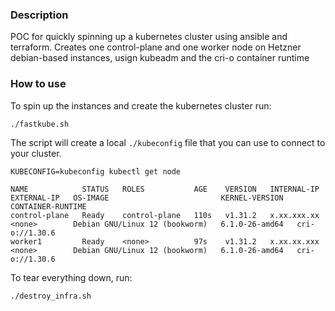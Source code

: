 ### Description
POC for quickly spinning up a kubernetes cluster using ansible and terraform.
Creates one control-plane and one worker node on Hetzner debian-based instances, 
usign kubeadm and the cri-o container runtime

### How to use

To spin up the instances and create the kubernetes cluster run:

```bash
./fastkube.sh
```

The script will create a local `./kubeconfig` file that you can use to connect to your cluster.

```
KUBECONFIG=kubeconfig kubectl get node
```

```
NAME            STATUS   ROLES           AGE    VERSION   INTERNAL-IP   EXTERNAL-IP   OS-IMAGE                         KERNEL-VERSION   CONTAINER-RUNTIME
control-plane   Ready    control-plane   110s   v1.31.2   x.xx.xxx.xx   <none>        Debian GNU/Linux 12 (bookworm)   6.1.0-26-amd64   cri-o://1.30.6
worker1         Ready    <none>          97s    v1.31.2   x.xx.xx.xxx   <none>        Debian GNU/Linux 12 (bookworm)   6.1.0-26-amd64   cri-o://1.30.6
```

To tear everything down, run:

```bash
./destroy_infra.sh
```
